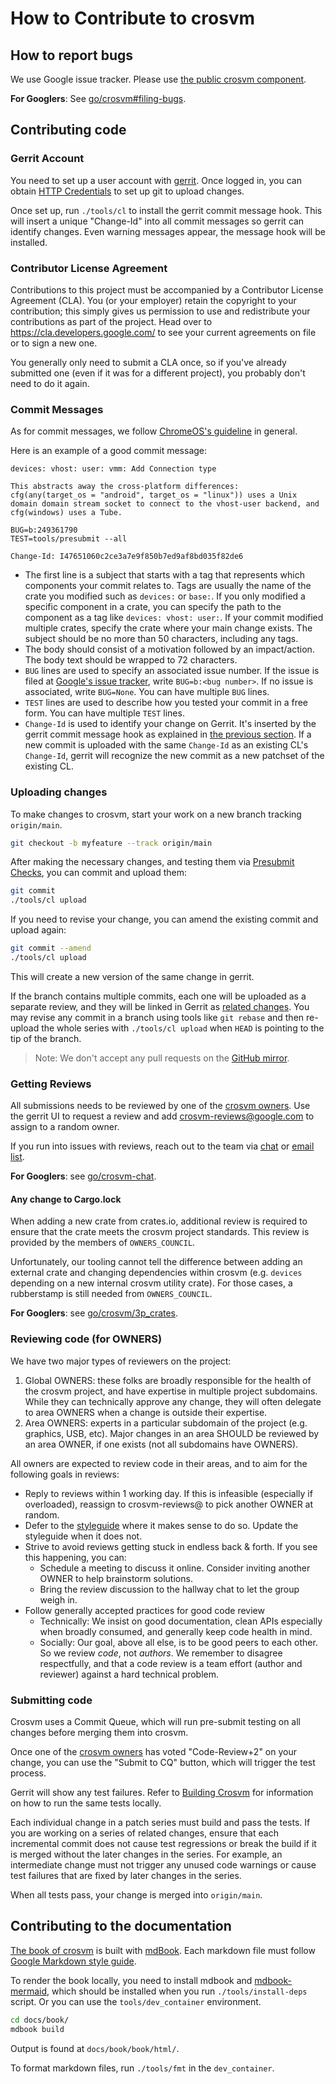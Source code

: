 # How to Contribute to crosvm

## How to report bugs

We use Google issue tracker. Please use
[the public crosvm component](https://issuetracker.google.com/issues?q=status:open%20componentid:1161302).

**For Googlers**: See [go/crosvm#filing-bugs](https://goto.google.com/crosvm#filing-bugs).

## Contributing code

### Gerrit Account

You need to set up a user account with [gerrit](https://chromium-review.googlesource.com/). Once
logged in, you can obtain
[HTTP Credentials](https://chromium-review.googlesource.com/settings/#HTTPCredentials) to set up git
to upload changes.

Once set up, run `./tools/cl` to install the gerrit commit message hook. This will insert a unique
"Change-Id" into all commit messages so gerrit can identify changes. Even warning messages appear,
the message hook will be installed.

### Contributor License Agreement

Contributions to this project must be accompanied by a Contributor License Agreement (CLA). You (or
your employer) retain the copyright to your contribution; this simply gives us permission to use and
redistribute your contributions as part of the project. Head over to
<https://cla.developers.google.com/> to see your current agreements on file or to sign a new one.

You generally only need to submit a CLA once, so if you've already submitted one (even if it was for
a different project), you probably don't need to do it again.

### Commit Messages

As for commit messages, we follow
[ChromeOS's guideline](https://www.chromium.org/chromium-os/developer-library/guides/development/contributing/#commit-messages)
in general.

Here is an example of a good commit message:

```
devices: vhost: user: vmm: Add Connection type

This abstracts away the cross-platform differences:
cfg(any(target_os = "android", target_os = "linux")) uses a Unix
domain domain stream socket to connect to the vhost-user backend, and
cfg(windows) uses a Tube.

BUG=b:249361790
TEST=tools/presubmit --all

Change-Id: I47651060c2ce3a7e9f850b7ed9af8bd035f82de6
```

- The first line is a subject that starts with a tag that represents which components your commit
  relates to. Tags are usually the name of the crate you modified such as `devices:` or `base:`. If
  you only modified a specific component in a crate, you can specify the path to the component as a
  tag like `devices: vhost: user:`. If your commit modified multiple crates, specify the crate where
  your main change exists. The subject should be no more than 50 characters, including any tags.
- The body should consist of a motivation followed by an impact/action. The body text should be
  wrapped to 72 characters.
- `BUG` lines are used to specify an associated issue number. If the issue is filed at
  [Google's issue tracker](https://issuetracker.google.com/), write `BUG=b:<bug number>`. If no
  issue is associated, write `BUG=None`. You can have multiple `BUG` lines.
- `TEST` lines are used to describe how you tested your commit in a free form. You can have multiple
  `TEST` lines.
- `Change-Id` is used to identify your change on Gerrit. It's inserted by the gerrit commit message
  hook as explained in
  [the previous section](https://crosvm.dev/book/contributing/index.html#gerrit-account). If a new
  commit is uploaded with the same `Change-Id` as an existing CL's `Change-Id`, gerrit will
  recognize the new commit as a new patchset of the existing CL.

### Uploading changes

To make changes to crosvm, start your work on a new branch tracking `origin/main`.

```bash
git checkout -b myfeature --track origin/main
```

After making the necessary changes, and testing them via
[Presubmit Checks](https://crosvm.dev/book/building_crosvm/linux.html#presubmit-checks), you can
commit and upload them:

```bash
git commit
./tools/cl upload
```

If you need to revise your change, you can amend the existing commit and upload again:

```bash
git commit --amend
./tools/cl upload
```

This will create a new version of the same change in gerrit.

If the branch contains multiple commits, each one will be uploaded as a separate review, and they
will be linked in Gerrit as [related changes]. You may revise any commit in a branch using tools
like `git rebase` and then re-upload the whole series with `./tools/cl upload` when `HEAD` is
pointing to the tip of the branch.

> Note: We don't accept any pull requests on the [GitHub mirror].

### Getting Reviews

All submissions needs to be reviewed by one of the [crosvm owners]. Use the gerrit UI to request a
review and add crosvm-reviews@google.com to assign to a random owner.

If you run into issues with reviews, reach out to the team via
[chat](https://matrix.to/#/#crosvm:matrix.org) or
[email list](https://groups.google.com/a/chromium.org/g/crosvm-dev).

**For Googlers**: see [go/crosvm-chat](https://goto.google.com/crosvm-chat).

#### Any change to Cargo.lock

When adding a new crate from crates.io, additional review is required to ensure that the crate meets
the crosvm project standards. This review is provided by the members of `OWNERS_COUNCIL`.

Unfortunately, our tooling cannot tell the difference between adding an external crate and changing
dependencies within crosvm (e.g. `devices` depending on a new internal crosvm utility crate). For
those cases, a rubberstamp is still needed from `OWNERS_COUNCIL`.

**For Googlers**: see [go/crosvm/3p_crates](https://goto.google.com/crosvm/3p_crates).

### Reviewing code (for OWNERS)

We have two major types of reviewers on the project:

1. Global OWNERS: these folks are broadly responsible for the health of the crosvm project, and have
   expertise in multiple project subdomains. While they can technically approve any change, they
   will often delegate to area OWNERS when a change is outside their expertise.
1. Area OWNERS: experts in a particular subdomain of the project (e.g. graphics, USB, etc). Major
   changes in an area SHOULD be reviewed by an area OWNER, if one exists (not all subdomains have
   OWNERS).

All owners are expected to review code in their areas, and to aim for the following goals in
reviews:

- Reply to reviews within 1 working day. If this is infeasible (especially if overloaded), reassign
  to crosvm-reviews@ to pick another OWNER at random.
- Defer to the [styleguide](./coding_style.md) where it makes sense to do so. Update the styleguide
  when it does not.
- Strive to avoid reviews getting stuck in endless back & forth. If you see this happening, you can:
  - Schedule a meeting to discuss it online. Consider inviting another OWNER to help brainstorm
    solutions.
  - Bring the review discussion to the hallway chat to let the group weigh in.
- Follow generally accepted practices for good code review
  - Technically: We insist on good documentation, clean APIs especially when broadly consumed, and
    generally keep code health in mind.
  - Socially: Our goal, above all else, is to be good peers to each other. So we review *code*, not
    *authors*. We remember to disagree respectfully, and that a code review is a team effort (author
    and reviewer) against a hard technical problem.

### Submitting code

Crosvm uses a Commit Queue, which will run pre-submit testing on all changes before merging them
into crosvm.

Once one of the [crosvm owners] has voted "Code-Review+2" on your change, you can use the "Submit to
CQ" button, which will trigger the test process.

Gerrit will show any test failures. Refer to
[Building Crosvm](https://crosvm.dev/book/building_crosvm/) for information on how to run the same
tests locally.

Each individual change in a patch series must build and pass the tests. If you are working on a
series of related changes, ensure that each incremental commit does not cause test regressions or
break the build if it is merged without the later changes in the series. For example, an
intermediate change must not trigger any unused code warnings or cause test failures that are fixed
by later changes in the series.

When all tests pass, your change is merged into `origin/main`.

## Contributing to the documentation

[The book of crosvm] is built with [mdBook]. Each markdown file must follow
[Google Markdown style guide].

To render the book locally, you need to install mdbook and [mdbook-mermaid], which should be
installed when you run `./tools/install-deps` script. Or you can use the `tools/dev_container`
environment.

```sh
cd docs/book/
mdbook build
```

Output is found at `docs/book/book/html/`.

To format markdown files, run `./tools/fmt` in the `dev_container`.

[crosvm owners]: https://chromium.googlesource.com/crosvm/crosvm/+/HEAD/OWNERS
[github mirror]: https://github.com/google/crosvm
[google markdown style guide]: https://github.com/google/styleguide/blob/gh-pages/docguide/style.md
[mdbook]: https://rust-lang.github.io/mdBook/
[mdbook-mermaid]: https://github.com/badboy/mdbook-mermaid
[related changes]: https://gerrit-review.googlesource.com/Documentation/user-review-ui.html#related-changes
[the book of crosvm]: https://crosvm.dev/book/
